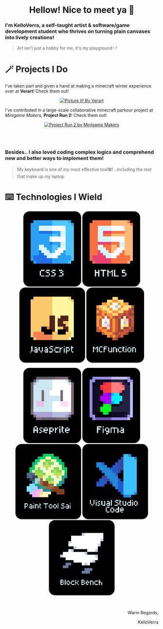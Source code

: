 <div align="center">
<h1> Hellow! Nice to meet ya 👋 </h1>
</div>


### I'm KelloVerra, a self-taught artist & software/game development student who thrives on turning plain canvases into lively creations!
> Art isn't just a hobby for me, it's my playground✨!




# 🪄 Projects I Do

I've taken part and given a hand at making a minecraft winter experience over at **Verart**! Check them out!

<div align="center">

[![Picture It! By Verart](https://i.ytimg.com/vi/xJTEUru4JhM/hq720.jpg?sqp=-oaymwEcCNAFEJQDSFXyq4qpAw4IARUAAIhCGAFwAcABBg==&rs=AOn4CLBhCwNH9MCi0hAI6dLDR9YCvWBk_A)](https://youtu.be/xJTEUru4JhM?si=Sc0ZH5TjDhrtkuEy)

</div>

I've contributed in a large-scale collaborative minecraft parkour project at *Minigame Makers*, **Project Run 2**! Check them out!

<div align="center">

[![Project Run 2 by Minigame Makers](https://i.ytimg.com/vi/oAYea2ZZkx8/hq720.jpg?sqp=-oaymwEcCNAFEJQDSFXyq4qpAw4IARUAAIhCGAFwAcABBg==&rs=AOn4CLAK0PvoiEZTZvSMdpIG064Dllpo-Q)](https://youtu.be/8os6quzPplA?si=9cZ9Y1Mpted0dNqa)

</div>

<br/>
<br/>

### Besides.. I also loved coding complex logics and comprehend new and better ways to implement them!
> My keyboard is one of my most effective tool🛠️! ..including the rest that make up my laptop 





# ⌨️ Technologies I Wield
<div align="center">

[![css 3 badge](https://raw.githubusercontent.com/KelloVerra/KelloVerra/refs/heads/testin/assets/widgets/techbadge/css.svg)](https://developer.mozilla.org/en-US/docs/Web/CSS)
[![html 5 badge](https://raw.githubusercontent.com/KelloVerra/KelloVerra/refs/heads/testin/assets/widgets/techbadge/html.svg)](https://developer.mozilla.org/en-US/docs/Web/HTML)
[![javascript badge](https://raw.githubusercontent.com/KelloVerra/KelloVerra/refs/heads/testin/assets/widgets/techbadge/js.svg)](https://developer.mozilla.org/en-US/docs/Web/JavaScript)
[![mcfunction badge](https://raw.githubusercontent.com/KelloVerra/KelloVerra/refs/heads/testin/assets/widgets/techbadge/mcf.svg)](https://minecraft.wiki/w/Function_(Java_Edition))

</div>



<div align="center">

[![aseprite badge](https://raw.githubusercontent.com/KelloVerra/KelloVerra/refs/heads/testin/assets/widgets/toolbadge/ase.svg)](https://www.aseprite.org/)
[![figma badge](https://raw.githubusercontent.com/KelloVerra/KelloVerra/refs/heads/testin/assets/widgets/toolbadge/figma.svg)](https://www.figma.com/)
[![paint tool sai badge](https://raw.githubusercontent.com/KelloVerra/KelloVerra/refs/heads/testin/assets/widgets/toolbadge/sai.svg)](https://en.wikipedia.org/wiki/Paint_Tool_SAI)
[![visual studio code badge](https://raw.githubusercontent.com/KelloVerra/KelloVerra/refs/heads/testin/assets/widgets/toolbadge/vsc.svg)](https://code.visualstudio.com)
[![blockbench badge](https://raw.githubusercontent.com/KelloVerra/KelloVerra/refs/heads/testin/assets/widgets/toolbadge/blb.svg)](https://www.blockbench.net/)

</div>


<br />

<div align="right">

Warm Regards,

KelloVerra

</div>
